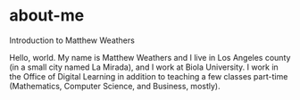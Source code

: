 # about-me
Introduction to Matthew Weathers

Hello, world. My name is Matthew Weathers and I live in Los Angeles county
(in a small city named La Mirada), and I work at Biola University. I work in
the Office of Digital Learning in addition to teaching a few classes
part-time (Mathematics, Computer Science, and Business, mostly).
